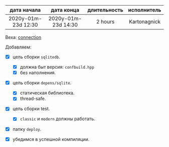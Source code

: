 
| дата начала         |   дата конца        | длительность  | исполнитель  |
|:-------------------:|:-------------------:|:-------------:|:------------:|
| 2020y-01m-23d 12:30 | 2020y-01m-23d 14:30 | 2 hours       | Kartonagnick |

Веха: [connection](milestones/2021y-01m-22d-0001-connection.md)

Добавляем:  
  - [x] цель сборки `sqlitedb`.  
    - [x] должна быт версия: `confbuild.hpp`  
    - [x] без наполнения.  
  - [x] цель сборки `depens/sqlite`.  
    - [x] статическая библиотека.  
    - [x] thread-safe.  
  - [x] цель сборки test.  
    - [x] `classic` и `modern` должны работать.  
  - [x] папку `deploy`.  
  - [x] убедимся в успешной компиляции.  


